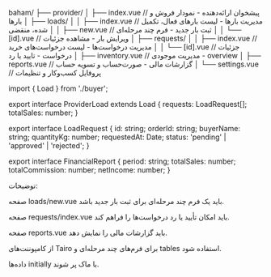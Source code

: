 baham/
├── provider/
│   ├── index.vue                   // پیشخوان ارائه‌دهنده - نمودار فروش و بارها
│   ├── loads/
│   │   ├── index.vue               // مدیریت بارها - لیست بارهای فعال، تکمیل شده، منقضی
│   │   ├── new.vue                 // ثبت بار جدید - فرم چند مرحله‌ای
│   │   └── [id].vue                // ویرایش بار - مشاهده جزئیات
│   ├── requests/
│   │   ├── index.vue               // مدیریت درخواست‌ها - لیست درخواست‌های خرید
│   │   └── [id].vue                // جزئیات درخواست - تایید یا رد
│   ├── inventory.vue               // مدیریت موجودی - overview
│   ├── reports.vue                 // گزارشات مالی - صورت‌حساب و تسویه حساب
│   └── settings.vue                // پروفایل کسب‌وکار و تنظیمات

import { Load } from './buyer';

export interface ProviderLoad extends Load {
  requests: LoadRequest[];
  totalSales: number;
}

export interface LoadRequest {
  id: string;
  orderId: string;
  buyerName: string;
  quantityKg: number;
  requestedAt: Date;
  status: 'pending' | 'approved' | 'rejected';
}

export interface FinancialReport {
  period: string;
  totalSales: number;
  totalCommission: number;
  netIncome: number;
}

توضیحات:

صفحه loads/new.vue باید یک فرم چند مرحله‌ای برای ثبت بار جدید باشد.

صفحه requests/index.vue باید امکان تأیید یا رد درخواست‌ها را فراهم کند.

صفحه reports.vue باید گزارشات مالی را نمایش دهد.

از کامپوننت‌های Tairo برای فرم‌های چند مرحله‌ای و tables استفاده شود.

داده‌ها initially با ماک پر شوند.


